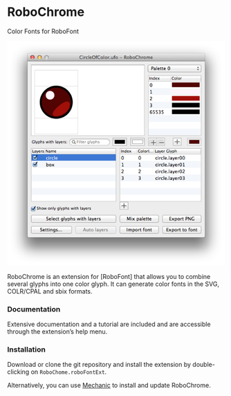 RoboChrome
==========

Color Fonts for RoboFont

![](RoboChrome.roboFontExt/html/ui-basic.png)

RoboChrome is an extension for [RoboFont] that allows you to combine several glyphs into one color glyph. It can generate color fonts in the SVG, COLR/CPAL and sbix formats.

### Documentation

Extensive documentation and a tutorial are included and are accessible through the extension’s help menu.

### Installation

Download or clone the git repository and install the extension by double-clicking on `RoboChome.roboFontExt`.

Alternatively, you can use [Mechanic](https://github.com/jackjennings/mechanic) to install and update RoboChrome.
